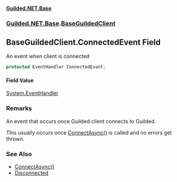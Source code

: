 
#### [Guilded.NET.Base](Guilded_NET_Base 'Guilded.NET.Base')
### [Guilded.NET.Base](Guilded_NET_Base#Guilded_NET_Base 'Guilded.NET.Base').[BaseGuildedClient](BaseGuildedClient 'Guilded.NET.Base.BaseGuildedClient')
## BaseGuildedClient.ConnectedEvent Field

An event when client is connected
```csharp
protected EventHandler ConnectedEvent;
```


#### Field Value
[System.EventHandler](https://docs.microsoft.com/en-us/dotnet/api/System.EventHandler 'System.EventHandler')

### Remarks
  
An event that occurs once Guilded client connects to Guilded.  
  
This usually occurs once [ConnectAsync()](BaseGuildedClient_ConnectAsync() 'Guilded.NET.Base.BaseGuildedClient.ConnectAsync()') is called and no errors get thrown.

### See Also
- [ConnectAsync()](BaseGuildedClient_ConnectAsync() 'Guilded.NET.Base.BaseGuildedClient.ConnectAsync()')
- [Disconnected](BaseGuildedClient_Disconnected 'Guilded.NET.Base.BaseGuildedClient.Disconnected')